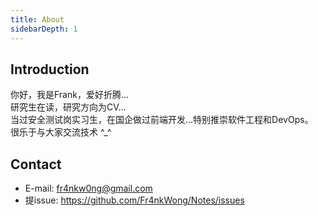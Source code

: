 ```yaml
---
title: About
sidebarDepth: 1
---
```


## Introduction
你好，我是Frank，爱好折腾...<br/>
研究生在读，研究方向为CV...<br/>
当过安全测试岗实习生，在国企做过前端开发...特别推崇软件工程和DevOps。<br/>
很乐于与大家交流技术 ^_^ 

## Contact
- E-mail: fr4nkw0ng@gmail.com
- 提issue: https://github.com/Fr4nkWong/Notes/issues
